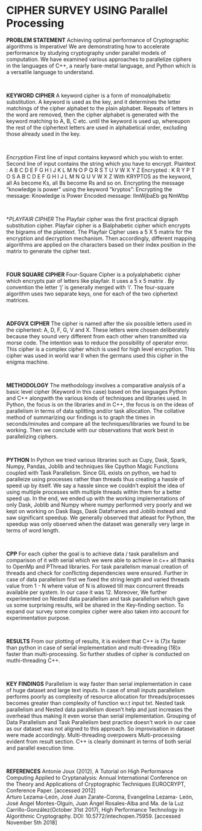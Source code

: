 # CIPHER SURVEY USING Parallel Processing


**PROBLEM STATEMENT**
Achieving optimal performance of Cryptographic algorithms is Imperative!
We are demonstrating how to accelerate performance by studying cryptography under parallel models of computation.
We have examined various approaches to parallelize ciphers in the languages of C++, a nearly bare-metal language, and Python which is a versatile language to understand.  <p>&nbsp;</p>

**KEYWORD CIPHER** 
A keyword cipher is a form of monoalphabetic substitution. A keyword is used as the key, and it determines the letter matchings of the cipher alphabet to the plain alphabet. Repeats of letters in the word are removed, then the cipher alphabet is generated with the keyword matching to A, B, C etc. until the keyword is used up, whereupon the rest of the ciphertext letters are used in alphabetical order, excluding those already used in the key. <p>&nbsp;</p>
*Encryption*
First line of input contains keyword which you wish to enter. Second line of input contains the string which you have to encrypt.
Plaintext : A B C D E F G H I J K L M N O P Q R S T U V W X Y Z
Encrypted : K R Y P T O S A B C D E F G H I J L M N Q U V W X Z
With KRYPTOS as the keyword, all As become Ks, all Bs become Rs and so on. Encrypting the message “knowledge is power” using the keyword “kryptos”:
Encrypting the message: Knowledge is Power
Encoded message: IlmWjbaEb gq NmWbp <p>&nbsp;</p>

**PLAYFAIR CIPHER*
The Playfair cipher was the first practical digraph substitution cipher.
Playfair cipher is a Bialphabetic cipher which encrypts the bigrams of the plaintext.
The Playfair Cipher uses a 5 X 5 matrix for the encryption and decryption mechanism.
Then accordingly, different mapping algorithms are applied on the characters based on their index position in the matrix to generate the cipher text. <p>&nbsp;</p>


**FOUR SQUARE CIPHER**
Four-Square Cipher is a polyalphabetic cipher which encrypts pair of letters like playfair.
It uses a 5 x 5 matrix . By convention the letter ‘j’ is generally merged with ‘i’.
The four-square algorithm uses two separate keys, one for each of the two ciphertext matrices.<p>&nbsp;</p>


**ADFGVX CIPHER**
The cipher is named after the six possible letters used in the ciphertext: A, D, F, G, V and X. These letters were chosen deliberately because they sound very different from each other when transmitted via morse code. The intention was to reduce the possibility of operator error.
This cipher is a complex cipher which is used for high level encryption.
This cipher was used in world war II when the germans used this cipher in the enigma machine. <p>&nbsp;</p>

**METHODOLOGY**
The methodology involves a comparative analysis of a basic level cipher (Keyword in this case) based on the languages Python and C++ alongwith the various kinds of techniques and libraries used.
In Python, the focus is on the libraries and in C++, the focus is on the ideas of parallelism in terms of data splitting and/or task allocation.
The collative method of summarizing our findings is to graph the times in seconds/minutes and compare all the techniques/libraries we found to be working. 
Then we conclude with our observations that work best in parallelizing ciphers.<p>&nbsp;</p>

**PYTHON**
In Python we tried various libraries such as Cupy, Dask, Spark, Numpy, Pandas, Joblib and techniques like Cpython Magic Functions coupled with Task Parallelism.
Since GIL exists on python, we had to paralleize using processes rather than threads thus creating a hassle of speed up by itself. We say a hassle since we couldn’t exploit the idea of using multiple processes with multiple threads within them for a better speed up.
In the end, we ended up with the working implementations of only Dask, Joblib and Numpy where numpy performed very poorly and we kept on working on Dask Bags, Dask Dataframes and Joblib instead and saw significant speedup.
We generally observed that atleast for Python, the speedup was only observed when the dataset was generally very large in terms of word length.<p>&nbsp;</p>

**CPP**
For each cipher the goal is to achieve data / task parallelism and comparison of it with serial which we were able to achieve in c++ all thanks to OpenMp and PThread libraries.
For task parallelism manual creation of threads and check for conflicting dependencies were ensured.
Further in case of data parallelism first we fixed the string length and varied threads value from 1 - N where value of N is allowed till max concurrent threads available per system. In our case it was 12.
Moreover, We further experimented on Nested data parallelism and task parallelism which gave us some surprising results, will be shared in the Key-finding section.
To expand our survey some complex cipher were also taken into account for experimentation purpose. <p>&nbsp;</p>


**RESULTS**
From our plotting of results, it is evident that C++ is (7)x faster than python in case of serial implementation and multi-threading (18)x faster than multi-processing. So further studies of cipher is conducted on muthi-threading C++. <p>&nbsp;</p>

**KEY FINDINGS**
Parallelism is way faster than serial implementation in case of huge dataset and large text inputs.
In case of small inputs parallelism performs poorly as complexity of resource allocation for threads/processes becomes greater than complexity of function w.r.t input txt.
Nested task parallelism and Nested data parallelism doesn’t help and just increases the overhead thus making it even worse than serial implementation.
Grouping of Data Parallelism and  Task Parallelism best practice doesn't work in our case as our dataset was not aligned to this approach. So improvisation in dataset were made accordingly.
Multi-threading overpowers Multi-processing evident from result section.
C++ is clearly dominant in terms of both serial and parallel execution time.<p>&nbsp;</p>

**REFERENCES**
Antonie Joux (2012), A Tutorial on High Performance Computing Applied to Cryptanalysis: Annual International Conference on the Theory and Applications of Cryptographic Techniques EUROCRYPT, Conference Paper. [accessed 2012]  
Arturo Lezama-León, José Juan Zarate-Corona, Evangelina Lezama- León, José Angel Montes-Olguín, Juan Ángel Rosales-Alba and Ma. de la Luz Carrillo-González(October 31st 2017), High Performance Technology in Algorithmic Cryptography. DOI: 10.5772/intechopen.75959. [accessed November 5th 2018]<p>&nbsp;</p>












